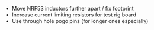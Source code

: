 * Move NRF53 inductors further apart / fix footprint
* Increase current limiting resistors for test rig board
* Use through hole pogo pins (for longer ones especially)